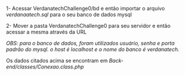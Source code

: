 1- Acessar VerdanatechChallenge0/bd e então importar o arquivo *verdanaatech.sql* para o seu banco de dados mysql

2- Mover a pasta VerdanatechChallenge0 para seu servidor e então acessar a mesma através da URL

*OBS: para o banco de dados, foram utilizados usuário, senha e porta padrão do mysql. o host é localhost e o nome do banco é verdanatech.*

Os dados citados acima se encontram em *Back-end/classes/Conexao.class.php*
